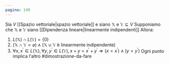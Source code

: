 ```yaml
---
pagina: 149
---
```

Sia $V$ [[Spazio vettoriale|spazio vettoriale]] e siano $\mathbb{X}$ e $\mathbb{Y}\subseteq V$
Supponiamo che $\mathbb{X}$ e $\mathbb{Y}$ siano [[Dipendenza lineare|linearmente indipendenti]]
Allora:
1) $L(\mathbb{X}) \cap L(\mathbb{Y}) = \{0\}$
2) $(\mathbb{X} \cap \mathbb{Y} = \varnothing) \land (\mathbb{X} \cup \mathbb{Y} \mbox{ è linearmente indipendente})$
3) $\forall x,x^{'}\in L(\mathbb{X}), \forall y,y^{'}\in L(\mathbb{Y}), x+y = x^{'}+y^{'}\Rightarrow (x=x^{'})\land(y=y^{'})$
Ogni punto implica l'altro
#dimostrazione-da-fare 